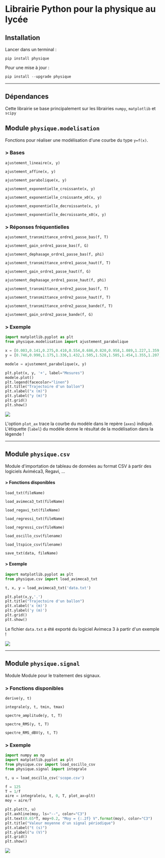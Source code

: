 # Librairie Python pour la physique au lycée

## Installation

Lancer dans un terminal :

    pip install physique

Pour une mise à jour :

```python
pip install --upgrade physique
```

---

## Dépendances

Cette librairie se base principalement sur les librairies `numpy`, `matplotlib` et `scipy`

## Module `physique.modelisation`

Fonctions pour réaliser une modélisation d'une courbe du type `y=f(x)`.

### > Bases

`ajustement_lineaire(x, y)`

`ajustement_affine(x, y)`

`ajustement_parabolique(x, y)`

`ajustement_exponentielle_croissante(x, y)`

`ajustement_exponentielle_croissante_x0(x, y)`

`ajustement_exponentielle_decroissante(x, y)`

`ajustement_exponentielle_decroissante_x0(x, y)`

### > Réponses fréquentielles

`ajustement_transmittance_ordre1_passe_bas(f, T)`

`ajustement_gain_ordre1_passe_bas(f, G)`

`ajustement_dephasage_ordre1_passe_bas(f, phi)`

`ajustement_transmittance_ordre1_passe_haut(f, T)`

`ajustement_gain_ordre1_passe_haut(f, G)`

`ajustement_dephasage_ordre1_passe_haut(f, phi)`

`ajustement_transmittance_ordre2_passe_bas(f, T)`

`ajustement_transmittance_ordre2_passe_haut(f, T)`

`ajustement_transmittance_ordre2_passe_bande(f, T)`

`ajustement_gain_ordre2_passe_bande(f, G)`

### > Exemple

```python
import matplotlib.pyplot as plt
from physique.modelisation import ajustement_parabolique

x = [0.003,0.141,0.275,0.410,0.554,0.686,0.820,0.958,1.089,1.227,1.359,1.490,1.599,1.705,1.801]
y = [0.746,0.990,1.175,1.336,1.432,1.505,1.528,1.505,1.454,1.355,1.207,1.018,0.797,0.544,0.266]

modele = ajustement_parabolique(x, y)

plt.plot(x, y, '+', label="Mesures")
modele.plot()
plt.legend(facecolor="linen")
plt.title("Trajectoire d'un ballon")
plt.xlabel("x (m)")
plt.ylabel("y (m)")
plt.grid()
plt.show()
```

![](https://david-therincourt.fr/python/pypi-physique/exemple_1.png)

L'option `plot_ax` trace la courbe du modèle dans le repère (`axes`) indiqué. L'étiquette (`label`) du modèle donne le résultat de la modélisation dans la légende !

---

## Module `physique.csv`

Module d'importation de tableau de données au format CSV à partir des logiciels Aviméca3, Regavi, ...

#### > Fonctions disponibles

`load_txt(fileName)`

`load_avimeca3_txt(fileName)`  

`load_regavi_txt(fileName)`

`load_regressi_txt(fileName)`

`load_regressi_csv(fileName)`

`load_oscillo_csv(filename)`

`load_ltspice_csv(filename)`

`save_txt(data, fileName)`

#### > Exemple

```python
import matplotlib.pyplot as plt
from physique.csv import load_avimeca3_txt

t, x, y = load_avimeca3_txt('data.txt')

plt.plot(x,y,'.')
plt.title("Trajectoire d'un ballon")
plt.xlabel('x (m)')
plt.ylabel('y (m)')
plt.grid()
plt.show()
```

Le fichier `data.txt` a été exporté du logiciel Avimeca 3 à partir d'un exemple !

![](https://david-therincourt.fr/python/pypi-physique/exemple_2.png)

---

## Module `physique.signal`

Module Module pour le traitement des signaux.

### > Fonctions disponibles

`derive(y, t)`

`integrale(y, t, tmin, tmax)`

`spectre_amplitude(y, t, T)`

`spectre_RMS(y, t, T)`

`spectre_RMS_dBV(y, t, T)`

### > Exemple

```python
import numpy as np
import matplotlib.pyplot as plt
from physique.csv import load_oscillo_csv
from physique.signal import integrale

t, u = load_oscillo_csv('scope.csv')

f = 125
T = 1/f
aire = integrale(u, t, 0, T, plot_ax=plt)
moy = aire/T

plt.plot(t, u)
plt.axhline(moy, ls="--", color="C3")
plt.text(0.65*T, moy+0.2, "Moy = {:.2f} V".format(moy), color="C3")
plt.title("Valeur moyenne d'un signal périodique")
plt.xlabel("t (s)")
plt.ylabel("u (V)")
plt.grid()
plt.show()
```

![](https://david-therincourt.fr/python/pypi-physique/exemple_3.png)